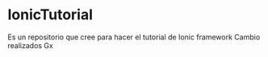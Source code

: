 # IonicTutorial
Es un repositorio que cree para hacer el tutorial de Ionic framework
Cambio realizados Gx
